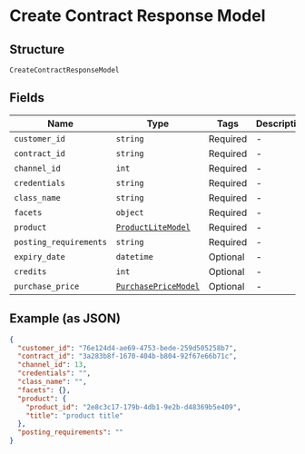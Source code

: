 
# Create Contract Response Model

## Structure

`CreateContractResponseModel`

## Fields

| Name | Type | Tags | Description |
|  --- | --- | --- | --- |
| `customer_id` | `string` | Required | - |
| `contract_id` | `string` | Required | - |
| `channel_id` | `int` | Required | - |
| `credentials` | `string` | Required | - |
| `class_name` | `string` | Required | - |
| `facets` | `object` | Required | - |
| `product` | [`ProductLiteModel`](../../doc/models/product-lite-model.md) | Required | - |
| `posting_requirements` | `string` | Required | - |
| `expiry_date` | `datetime` | Optional | - |
| `credits` | `int` | Optional | - |
| `purchase_price` | [`PurchasePriceModel`](../../doc/models/purchase-price-model.md) | Optional | - |

## Example (as JSON)

```json
{
  "customer_id": "76e124d4-ae69-4753-bede-259d505258b7",
  "contract_id": "3a283b8f-1670-404b-b804-92f67e66b71c",
  "channel_id": 13,
  "credentials": "",
  "class_name": "",
  "facets": {},
  "product": {
    "product_id": "2e8c3c17-179b-4db1-9e2b-d48369b5e409",
    "title": "product title"
  },
  "posting_requirements": ""
}
```


